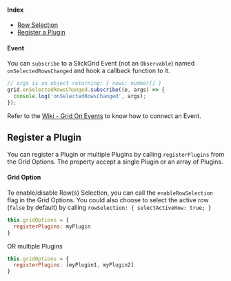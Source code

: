 #### Index
- [Row Selection](/ghiscoding/aurelia-slickgrid/wiki/Row-Selection)
- [Register a Plugin](/ghiscoding/aurelia-slickgrid/wiki/SlickGrid-Plugins#register-a-plugin)

#### Event
You can `subscribe` to a SlickGrid Event (not an `Observable`) named `onSelectedRowsChanged` and hook a callback function to it. 
```javascript
// args is an object returning: { rows: number[] }
grid.onSelectedRowsChanged.subscribe((e, args) => {
  console.log('onSelectedRowsChanged', args);
});
```
Refer to the [Wiki - Grid On Events](https://github.com/ghiscoding/aurelia-slickgrid/wiki/Grid-&-DataView-Events) to know how to connect an Event.

## Register a Plugin
You can register a Plugin or multiple Plugins by calling `registerPlugins` from the Grid Options. The property accept a single Plugin or an array of Plugins.

#### Grid Option
To enable/disable Row(s) Selection, you can call the `enableRowSelection` flag in the Grid Options. You could also choose to select the active row (`false` by default) by calling `rowSelection: { selectActiveRow: true; }`
```javascript
this.gridOptions = {
  registerPlugins: myPlugin
}
```
OR multiple Plugins
```javascript
this.gridOptions = {
  registerPlugins: [myPlugin1, myPlugin2]
}
```
